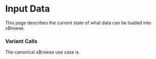 Input Data
==========

This page describes the current state of what data can be loaded into xBrowse. 

### Variant Calls

The canonical xBrowse use case is 